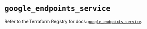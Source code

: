 # `google_endpoints_service`

Refer to the Terraform Registry for docs: [`google_endpoints_service`](https://registry.terraform.io/providers/hashicorp/google/6.49.2/docs/resources/endpoints_service).
